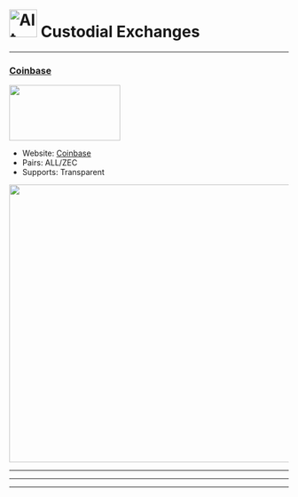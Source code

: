 # <img src="https://i.ibb.co/bmS65xV/image-2024-02-03-173258092.png" alt="Alt Text" width="50"/>   Custodial Exchanges

---

### [Coinbase](https://coinbase.com)

<a href="https://coinbase.com">
    <img src="https://i.ibb.co/XWkqhdY/coinbase.png" alt="" width="200" height="100"/>
</a>


- Website: [Coinbase](https://coinbase.com)
- Pairs: ALL/ZEC
- Supports: Transparent

<a href="https://coinbase.com">
    <img src="https://i.ibb.co/1QM8jzf/share-ZEC-764815628.png" alt="" width="600" height="500"/>
</a>

___
___


---

